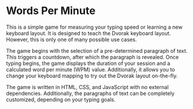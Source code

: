 # Words Per Minute

This is a simple game for measuring your typing speed or learning a new
keyboard layout.  It is designed to teach the Dvorak keyboard layout.  However,
this is only one of many possible use cases.

The game begins with the selection of a pre-determined paragraph of text.  This
triggers a countdown, after which the paragraph is revealed.  Once typing
begins, the game displays the duration of your session and a calculated word
per minute (WPM) value.  Additionally, it allows you to change your keyboard
mapping to try out the Dvorak layout on-the-fly.

The game is written in HTML, CSS, and JavaScript with no external dependencies.
Additionally, the paragraphs of text can be completely customized, depending on
your typing goals.
